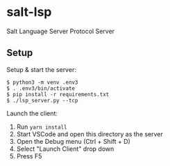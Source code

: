 # salt-lsp

Salt Language Server Protocol Server


## Setup

Setup & start the server:

```ShellSession
$ python3 -m venv .env3
$ . .env3/bin/activate
$ pip install -r requirements.txt
$ ./lsp_server.py --tcp
```

Launch the client:

1. Run `yarn install`
2. Start VSCode and open this directory as the server
3. Open the Debug menu (Ctrl + Shift + D)
4. Select "Launch Client" drop down
5. Press F5
